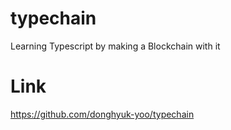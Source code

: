 # typechain

Learning Typescript by making a Blockchain with it

# Link

https://github.com/donghyuk-yoo/typechain
